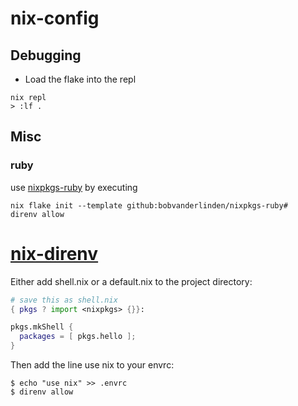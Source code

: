 # nix-config

## Debugging

* Load the flake into the repl
```
nix repl
> :lf .
```

## Misc

### ruby

use [nixpkgs-ruby](https://github.com/bobvanderlinden/nixpkgs-ruby) by executing 

```shell
nix flake init --template github:bobvanderlinden/nixpkgs-ruby#
direnv allow
```

# [nix-direnv](https://github.com/nix-community/nix-direnv)

Either add shell.nix or a default.nix to the project directory:

```nix
# save this as shell.nix
{ pkgs ? import <nixpkgs> {}}:

pkgs.mkShell {
  packages = [ pkgs.hello ];
}
```

Then add the line use nix to your envrc:

```shell
$ echo "use nix" >> .envrc
$ direnv allow
```
